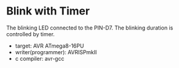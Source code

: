 Blink with Timer
================

The blinking LED connected to the PIN-D7.
The blinking duration is controlled by timer.

* target: AVR ATmega8-16PU
* writer(programmer): AVRISPmkII
* c compiler: avr-gcc
